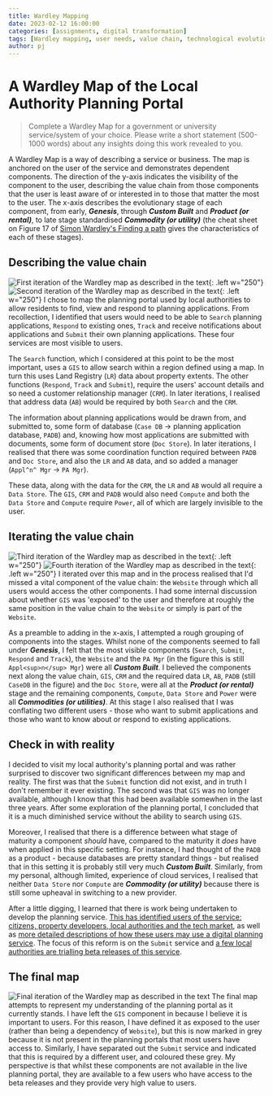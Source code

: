 ```yaml
---
title: Wardley Mapping
date: 2023-02-12 16:00:00 
categories: [assignments, digital transformation]
tags: [Wardley mapping, user needs, value chain, technological evolution] # always lowercase
author: pj
---
```

# A Wardley Map of the Local Authority Planning Portal
> Complete a Wardley Map for a government or university service/system of your choice. Please write a short statement (500-1000 words) about any insights doing this work revealed to you.

A Wardley Map is a way of describing a service or business. The map is anchored on the user of the service and demonstrates dependent components. The direction of the y-axis indicates the visibility of the component to the user, describing the value chain from those components that the user is least aware of or interested in to those that matter the most to the user. The x-axis describes the evolutionary stage of each component, from early, ***Genesis***, through ***Custom Built*** and ***Product (or rental)***, to late stage standardised ***Commodity (or utility)*** (the cheat sheet on Figure 17 of [Simon Wardley's Finding a path](https://medium.com/wardleymaps/finding-a-path-cdb1249078c0) gives the characteristics of each of these stages).

## Describing the value chain
![First iteration of the Wardley map as described in the text](/assets/img/Wardley_map_175.png){: .left w="250"}
![Second iteration of the Wardley map as described in the text](/assets/img/Wardley_map_176.png){: .left w="250"}
I chose to map the planning portal used by local authorities to allow residents to find, view and respond to planning applications. From recollection, I identified that users would need to be able to `Search` planning applications, `Respond` to existing ones, `Track` and receive notifications about applications and `Submit` their own planning applications. These four services are most visible to users.

The `Search` function, which I considered at this point to be the most important, uses a `GIS` to allow search within a region defined using a map. In turn this uses Land Registry (`LR`) data about property extents. The other functions (`Respond`, `Track` and `Submit`), require the users' account details and so need a customer relationship manager (`CRM`). In later iterations, I realised that address data (`AB`) would be required by both `Search` and the `CRM`.

The information about planning applications would be drawn from, and submitted to, some form of database (`Case DB` -> planning application database, `PADB`) and, knowing how most applications are submitted with documents, some form of document store (`Doc Store`). In later iterations, I realised that there was some coordination function required between `PADB` and `Doc Store`, and also the `LR` and `AB` data, and so added a manager (`Appl^n^ Mgr` -> `PA Mgr`).

These data, along with the data for the `CRM`, the `LR` and `AB` would all require a `Data Store`. The `GIS`, `CRM` and `PADB` would also need `Compute` and both the `Data Store` and `Compute` require `Power`, all of which are largely invisible to the user.

## Iterating the value chain
![Third iteration of the Wardley map as described in the text](/assets/img/Wardley_map_177.png){: .left w="250"}
![Fourth iteration of the Wardley map as described in the text](/assets/img/Wardley_map_178.png){: .left w="250"}
I iterated over this map and in the process realised that I'd missed a vital component of the value chain: the `Website` through which all users would access the other components. I had some internal discussion about whether `GIS` was 'exposed' to the user and therefore at roughly the same  position in the value chain to the `Website` or simply is part of the `Website`.

As a preamble to adding in the x-axis, I attempted a rough grouping of components into the stages. Whilst none of the components seemed to fall under ***Genesis***, I felt that the most visible components (`Search`, `Submit`, `Respond` and `Track`), the `Website` and the `PA Mgr` (in the figure this is still `Appl<sup>n</sup> Mgr`) were all ***Custom Built***. I believed the components next along the value chain, `GIS`, `CRM` and the required data `LR`, `AB`, `PADB` (still `CaseDB` in the figure) and the `Doc Store`, were all at the ***Product (or rental)*** stage and the remaining components, `Compute`, `Data Store` and `Power` were all ***Commodities (or utilities)***. At this stage I also realised that I was conflating two different users - those who want to submit applications and those who want to know about or respond to existing applications. 

## Check in with reality
I decided to visit my local authority's planning portal and was rather surprised to discover two significant differences between my map and reality. The first was that the `Submit` function did not exist, and in truth I don't remember it ever existing. The second was that `GIS` was no longer available, although I know that this had been available somewhen in the last three years. After some exploration of the planning portal, I concluded that it is a much diminished service without the ability to search using `GIS`.

Moreover, I realised that there is a difference between what stage of maturity a component _should_ have, compared to the maturity it _does_ have when applied in this specific setting. For instance, I had thought of the `PADB` as a product - because databases are pretty standard things - but realised that in this setting it is probably still very much ***Custom Built***. Similarly, from my personal, although limited, experience of cloud services, I realised that neither `Data Store` nor `Compute` are ***Commodity (or utility)*** because there is still some upheaval in switching to a new provider.

After a little digging, I learned that there is work being undertaken to develop the planning service. [This has identified users of the service: citizens, property developers, local authorities and the tech market](https://dluhcdigital.blog.gov.uk/2022/01/21/modernising-planning-software-in-collaboration-with-councils-and-suppliers/), as well as [more detailed descriptions of how these users may use a digital planning service](https://dluhcdigital.blog.gov.uk/2022/06/28/digital-planning-reform-an-overview/). The focus of this reform is on the `Submit` service and [a few local authorities are trialling beta releases of this service](https://dluhcdigital.blog.gov.uk/2021/06/30/mhclg-launch-two-beta-planning-products/).

## The final map
![Final iteration of the Wardley map as described in the text](/assets/img/Wardley_map_final.png)
The final map attempts to represent my understanding of the planning portal as it currently stands. I have left the `GIS` component in because I believe it is important to users. For this reason, I have defined it as exposed to the user (rather than being a dependency of `Website`), but this is now marked in grey because it is not present in the planning portals that most users have access to. Similarly, I have separated out the `Submit` service and indicated that this is required by a different user, and coloured these grey. My perspective is that whilst these components are not available in the live planning portal, they are available to a few users who have access to the beta releases and they provide very high value to users.

